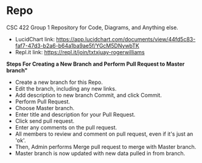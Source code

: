 # Repo
CSC 422 Group 1 Repository for Code, Diagrams, and Anything else.

- LucidChart link: https://app.lucidchart.com/documents/view/44fd5c83-faf7-47d3-b2a6-b64a1ba9ae5f/YGcM5DNywbTK
- Repl.it link: https://repl.it/join/txtxjuay-rogerwilliams

**Steps For Creating a New Branch and Perform Pull Request to Master branch"**
- Create a new branch for this Repo.
- Edit the branch, including any new links. 
- Add description to new branch Commit, and click Commit.
- Perform Pull Request.
- Choose Master branch.
- Enter title and description for your Pull Request.
- Click send pull request.
- Enter any comments on the pull request.
- All members to review and comment on pull request, even if it's just an 'ok'.
- Then, Admin performs Merge pull request to merge with Master branch.
- Master branch is now updated with new data pulled in from branch.
